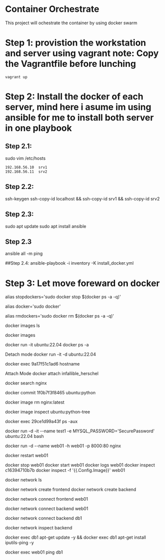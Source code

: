 # Container Orchestrate
This project will ochestrate the container by using docker swarm


# Step 1: provistion the workstation and server using vagrant note: Copy the Vagrantfile before lunching
```
vagrant up
```

# Step 2: Install the docker of each server, mind here i asume im using ansible for me to install both server in one playbook

## Step 2.1: 

sudo vim /etc/hosts

    192.168.56.10  srv1
    192.168.56.11  srv2

## Step 2.2:

ssh-keygen
ssh-copy-id localhost && ssh-copy-id srv1 && ssh-copy-id srv2

## Step 2.3:
sudo apt update
sudo apt install ansible

## Step 2.3
ansible all -m ping


##Step 2.4: 
ansible-playbook -i inventory -K install_docker.yml


# Step 3: Let move foreward on docker

alias stopdockers='sudo docker stop $(docker ps -a -q)'

alias docker='sudo docker'

alias rmdockers='sudo docker rm $(docker ps -a -q)'


docker images ls


docker images

 docker run -it ubuntu:22.04
 docker ps -a

Detach mode
docker run -it -d ubuntu:22.04

 docker exec 9a17f51c1ad6 hostname
 
 Attach Mode
 docker attach infallible_herschel
 
 
 docker search nginx
 
 
 docker commit 1f0b7f3f8465 ubuntu:python
 
 docker image rm nginx:latest
 
docker image inspect ubuntu:python-tree
 

 
docker exec 29ce1d99a43f ps -aux

docker run -d -it --name test1 -e MYSQL_PASSWORD='SecurePassword' ubuntu:22.04 bash


docker run -d --name web01 -h web01 -p 8000:80 nginx


docker restart web01


docker stop web01
docker start web01
docker logs web01
docker inspect c16394710b7b
docker inspect -f '{{.Config.Image}}' web01

docker network ls

docker network create frontend
docker network create backend


docker network connect frontend web01

docker network connect backend web01

docker network connect backend db1

docker network inspect backend


docker exec db1 apt-get update -y && docker exec db1 apt-get install iputils-ping -y

docker exec web01 ping db1

 

